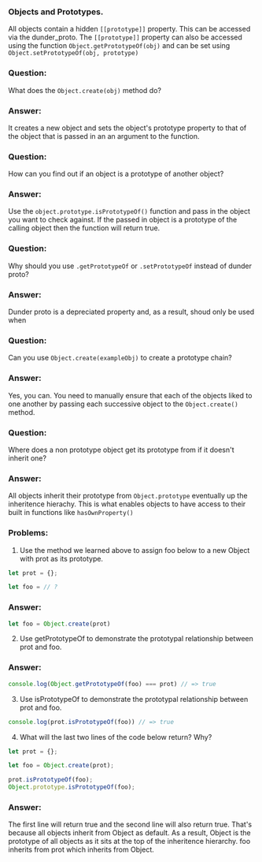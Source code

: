 ### Objects and Prototypes.

All objects contain a hidden `[[prototype]]` property. This can be accessed via the dunder_proto. The `[[prototype]]` property can also be accessed using the function `Object.getPrototypeOf(obj)` and can be set using `Object.setPrototypeOf(obj, prototype)`

### Question:
What does the `Object.create(obj)` method do? 

### Answer: 
It creates a new object and sets the object's prototype property to that of the object that is passed in an an argument to the function. 

### Question:
How can you find out if an object is a prototype of another object? 

### Answer:
Use the `object.prototype.isPrototypeOf()` function and pass in the object you want to check against. If the passed in object is a prototype of the calling object then the function will return true.  

### Question:
Why should you use `.getPrototypeOf` or `.setPrototypeOf` instead of dunder proto?

### Answer:
Dunder proto is a depreciated property and, as a result, shoud only be used when 

### Question:
Can you use `Object.create(exampleObj)` to create a prototype chain?

### Answer:
Yes, you can. You need to manually ensure that each of the objects liked to one another by passing each successive object to the `Object.create()` method. 

### Question:
Where does a non prototype object get its prototype from if it doesn't inherit one?

### Answer:
All objects inherit their prototype from `Object.prototype` eventually up the inheritence hierachy. This is what enables objects to have access to their built in functions like `hasOwnProperty()`

### Problems:

1) Use the method we learned above to assign foo below to a new Object with prot as its prototype.

```js
let prot = {};

let foo = // ?
```

### Answer:
```js
let foo = Object.create(prot)
```
2) Use getPrototypeOf to demonstrate the prototypal relationship between prot and foo.

### Answer:
```js
console.log(Object.getPrototypeOf(foo) === prot) // => true
```

3) Use isPrototypeOf to demonstrate the prototypal relationship between prot and foo.

```js
console.log(prot.isPrototypeOf(foo)) // => true
```

4) What will the last two lines of the code below return? Why?

```js
let prot = {};

let foo = Object.create(prot);

prot.isPrototypeOf(foo);
Object.prototype.isPrototypeOf(foo);
```

### Answer:
The first line will return true and the second line will also return true. That's because all objects inherit from Object as default. As a result, Object is the prototype of all objects as it sits at the top of the inheritence hierarchy. foo inherits from prot which inherits from Object. 